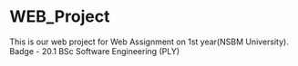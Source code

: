 # WEB_Project

This is our web project for Web Assignment on 1st year(NSBM University).
Badge - 20.1 BSc Software Engineering (PLY)